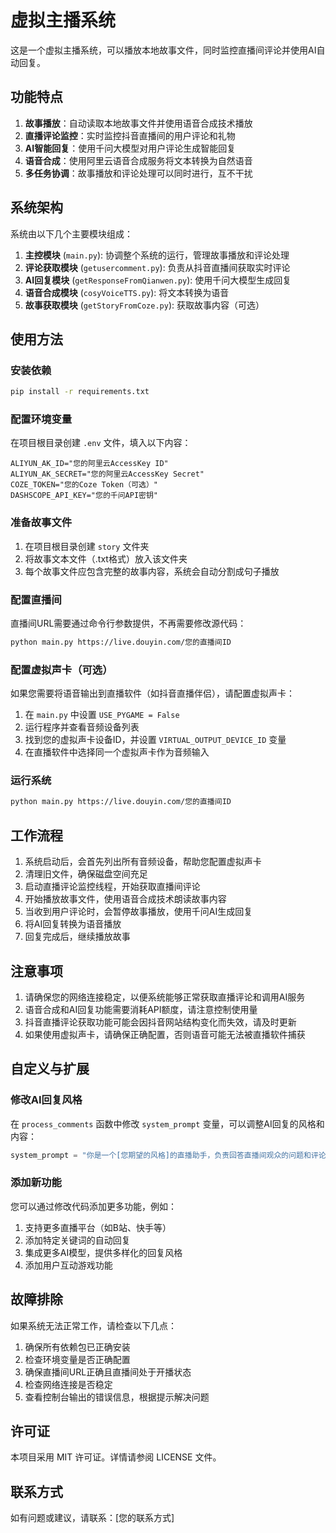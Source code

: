 # 虚拟主播系统

这是一个虚拟主播系统，可以播放本地故事文件，同时监控直播间评论并使用AI自动回复。

## 功能特点

1. **故事播放**：自动读取本地故事文件并使用语音合成技术播放
2. **直播评论监控**：实时监控抖音直播间的用户评论和礼物
3. **AI智能回复**：使用千问大模型对用户评论生成智能回复
4. **语音合成**：使用阿里云语音合成服务将文本转换为自然语音
5. **多任务协调**：故事播放和评论处理可以同时进行，互不干扰

## 系统架构

系统由以下几个主要模块组成：

1. **主控模块** (`main.py`): 协调整个系统的运行，管理故事播放和评论处理
2. **评论获取模块** (`getusercomment.py`): 负责从抖音直播间获取实时评论
3. **AI回复模块** (`getResponseFromQianwen.py`): 使用千问大模型生成回复
4. **语音合成模块** (`cosyVoiceTTS.py`): 将文本转换为语音
5. **故事获取模块** (`getStoryFromCoze.py`): 获取故事内容（可选）

## 使用方法

### 安装依赖

```bash
pip install -r requirements.txt
```

### 配置环境变量

在项目根目录创建 `.env` 文件，填入以下内容：

```
ALIYUN_AK_ID="您的阿里云AccessKey ID"
ALIYUN_AK_SECRET="您的阿里云AccessKey Secret"
COZE_TOKEN="您的Coze Token（可选）"
DASHSCOPE_API_KEY="您的千问API密钥"
```

### 准备故事文件

1. 在项目根目录创建 `story` 文件夹
2. 将故事文本文件（.txt格式）放入该文件夹
3. 每个故事文件应包含完整的故事内容，系统会自动分割成句子播放

### 配置直播间

直播间URL需要通过命令行参数提供，不再需要修改源代码：

```bash
python main.py https://live.douyin.com/您的直播间ID
```

### 配置虚拟声卡（可选）

如果您需要将语音输出到直播软件（如抖音直播伴侣），请配置虚拟声卡：

1. 在 `main.py` 中设置 `USE_PYGAME = False`
2. 运行程序并查看音频设备列表
3. 找到您的虚拟声卡设备ID，并设置 `VIRTUAL_OUTPUT_DEVICE_ID` 变量
4. 在直播软件中选择同一个虚拟声卡作为音频输入

### 运行系统

```bash
python main.py https://live.douyin.com/您的直播间ID
```

## 工作流程

1. 系统启动后，会首先列出所有音频设备，帮助您配置虚拟声卡
2. 清理旧文件，确保磁盘空间充足
3. 启动直播评论监控线程，开始获取直播间评论
4. 开始播放故事文件，使用语音合成技术朗读故事内容
5. 当收到用户评论时，会暂停故事播放，使用千问AI生成回复
6. 将AI回复转换为语音播放
7. 回复完成后，继续播放故事

## 注意事项

1. 请确保您的网络连接稳定，以便系统能够正常获取直播评论和调用AI服务
2. 语音合成和AI回复功能需要消耗API额度，请注意控制使用量
3. 抖音直播评论获取功能可能会因抖音网站结构变化而失效，请及时更新
4. 如果使用虚拟声卡，请确保正确配置，否则语音可能无法被直播软件捕获

## 自定义与扩展

### 修改AI回复风格

在 `process_comments` 函数中修改 `system_prompt` 变量，可以调整AI回复的风格和内容：

```python
system_prompt = "你是一个[您期望的风格]的直播助手，负责回答直播间观众的问题和评论。回复要[您期望的特点]。"
```

### 添加新功能

您可以通过修改代码添加更多功能，例如：

1. 支持更多直播平台（如B站、快手等）
2. 添加特定关键词的自动回复
3. 集成更多AI模型，提供多样化的回复风格
4. 添加用户互动游戏功能

## 故障排除

如果系统无法正常工作，请检查以下几点：

1. 确保所有依赖包已正确安装
2. 检查环境变量是否正确配置
3. 确保直播间URL正确且直播间处于开播状态
4. 检查网络连接是否稳定
5. 查看控制台输出的错误信息，根据提示解决问题

## 许可证

本项目采用 MIT 许可证。详情请参阅 LICENSE 文件。

## 联系方式

如有问题或建议，请联系：[您的联系方式]